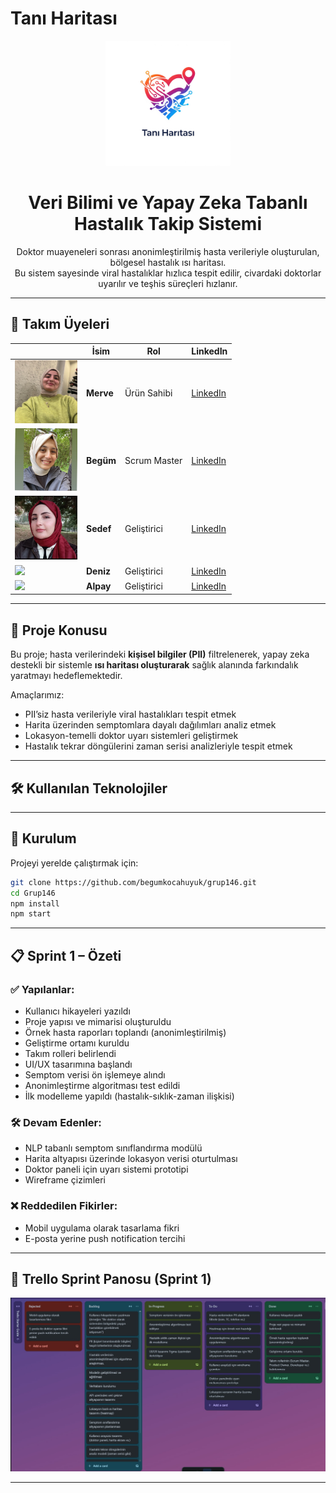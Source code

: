 
# Tanı Haritası

<!-- LOGO -->
<p align="center">
  <img src="./assets/logo.png" alt="Tanı Haritası Logosu" width="200"/>
</p>

<h1 align="center">Veri Bilimi ve Yapay Zeka Tabanlı Hastalık Takip Sistemi</h1>

<p align="center">
  Doktor muayeneleri sonrası anonimleştirilmiş hasta verileriyle oluşturulan, bölgesel hastalık ısı haritası. <br>
  Bu sistem sayesinde viral hastalıklar hızlıca tespit edilir, civardaki doktorlar uyarılır ve teşhis süreçleri hızlanır.
</p>

---

## 👥 Takım Üyeleri

| | **İsim** | **Rol** | **LinkedIn** |
|---|---|---|---|
| <img src="./assets/sedef.jpeg" width="100"/> | **Merve** | Ürün Sahibi | [LinkedIn](https://www.linkedin.com/in/merve-yagiz) |
| <img src="./assets/begum.jpeg" width="100"/> | **Begüm** | Scrum Master | [LinkedIn](https://www.linkedin.com/in/begumbeyzakocahuyuk) |
| <img src="./assets/merve.jpeg" width="100"/> | **Sedef** | Geliştirici | [LinkedIn](https://www.linkedin.com/in/sedef-yıldırımci) |
| <img src="./assets/begum.jpg" width="100"/> | **Deniz** | Geliştirici | [LinkedIn](https://www.linkedin.com/in/begum-linkedin) |
| <img src="./assets/alpay.jpg" width="100"/> | **Alpay** | Geliştirici | [LinkedIn](https://www.linkedin.com/in/alpay-linkedin) |

---

## 📌 Proje Konusu

Bu proje; hasta verilerindeki **kişisel bilgiler (PII)** filtrelenerek, yapay zeka destekli bir sistemle **ısı haritası oluşturarak** sağlık alanında farkındalık yaratmayı hedeflemektedir.

Amaçlarımız:
- PII’siz hasta verileriyle viral hastalıkları tespit etmek
- Harita üzerinden semptomlara dayalı dağılımları analiz etmek
- Lokasyon-temelli doktor uyarı sistemleri geliştirmek
- Hastalık tekrar döngülerini zaman serisi analizleriyle tespit etmek

---

## 🛠️ Kullanılan Teknolojiler



---

## 🚀 Kurulum

Projeyi yerelde çalıştırmak için:

```bash
git clone https://github.com/begumkocahuyuk/grup146.git
cd Grup146
npm install
npm start
```

---

## 📋 Sprint 1 – Özeti

### ✅ Yapılanlar:
- Kullanıcı hikayeleri yazıldı
- Proje yapısı ve mimarisi oluşturuldu
- Örnek hasta raporları toplandı (anonimleştirilmiş)
- Geliştirme ortamı kuruldu
- Takım rolleri belirlendi
- UI/UX tasarımına başlandı
- Semptom verisi ön işlemeye alındı
- Anonimleştirme algoritması test edildi
- İlk modelleme yapıldı (hastalık-sıklık-zaman ilişkisi)

### 🛠 Devam Edenler:
- NLP tabanlı semptom sınıflandırma modülü
- Harita altyapısı üzerinde lokasyon verisi oturtulması
- Doktor paneli için uyarı sistemi prototipi
- Wireframe çizimleri

### ❌ Reddedilen Fikirler:
- Mobil uygulama olarak tasarlama fikri
- E-posta yerine push notification tercihi

---

## 🧭 Trello Sprint Panosu (Sprint 1)

<p align="center">
  <img src="./assets/sprint1-board.jpeg" alt="Sprint 1 Trello Panosu" width="800"/>
</p>

---

